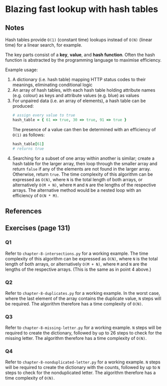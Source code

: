 # Blazing fast lookup with hash tables

## Notes
Hash tables provide `O(1)` (constant time) lookups instead of `O(N)` (linear time) for a linear search, for example.

The key parts consist of a **key**, **value**, and **hash function**. Often the hash function is abstracted by the programming language to maximise efficiency.

Example usage:
1. A dictionary (i.e. hash table) mapping HTTP status codes to their meanings, eliminating conditional logic
2. An array of hash tables, with each hash table holding attribute names (e.g. colour) as keys and attribute values (e.g. blue) as values
3. For unpaired data (i.e. an array of elements), a hash table can be produced:
   ```ruby
   # assign every value to true
   hash_table = { 61 => true, 30 => true, 91 => true }
   ```
   The presence of a value can then be determined with an efficiency of `O(1)` as follows:
   ```ruby
   hash_table[61]
   # returns true
   ```
4. Searching for a subset of one array within another is similar; create a hash table for the larger array, then loop through the smaller array and return `false` if any of the elements are not found in the larger array. Otherwise, return `true`.
   The time complexity of this algorithm can be expressed as `O(N)`, where `N` is the total length of both arrays, or alternatively `O(M + N)`, where `M` and `N` are the lengths of the respective arrays.
   The alternative method would be a nested loop with an efficiency of `O(N * M)`.

## References


## Exercises (page 131)

### Q1
Refer to `chapter-8-intersections.py` for a working example. The time complexity of this algorithm can be expressed as `O(N)`, where `N` is the total length of both arrays, or alternatively `O(M + N)`, where `M` and `N` are the lengths of the respective arrays. (This is the same as in point 4 above.)

### Q2
Refer to `chapter-8-duplicates.py` for a working example. In the worst case, where the last element of the array contains the duplicate value, `N` steps will be required. The algorithm therefore has a time complexity of `O(N)`.

### Q3
Refer to `chapter-8-missing-letter.py` for a working example. `N` steps will be required to create the dictionary, followed by up to 26 steps to check for the missing letter. The algorithm therefore has a time complexity of `O(N)`.

### Q4
Refer to `chapter-8-nonduplicated-letter.py` for a working example. `N` steps will be required to create the dictionary with the counts, followed by up to `N` steps to check for the nonduplicated letter. The algorithm therefore has a time complexity of `O(N)`.